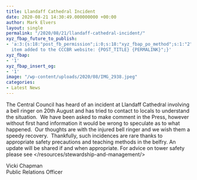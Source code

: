 ```yaml
---
title: Llandaff Cathedral Incident
date: 2020-08-21 14:30:49.000000000 +00:00
author: Mark Elvers
layout: single
permalink: "/2020/08/21/llandaff-cathedral-incident/"
xyz_fbap_future_to_publish:
- 'a:3:{s:18:"post_fb_permission";i:0;s:18:"xyz_fbap_po_method";s:1:"2";s:16:"xyz_fbap_message";s:62:"News
  item added to the CCCBR website: {POST_TITLE} {PERMALINK}";}'
xyz_fbap:
- '1'
xyz_fbap_insert_og:
- '1'
image: "/wp-content/uploads/2020/08/IMG_2938.jpeg"
categories:
- Latest News
---
```

The Central Council has heard of an incident at Llandaff Cathedral involving a bell ringer on 20th August and has tried to contact to locals to understand the situation.&nbsp; We have been asked to make comment in the Press, however without first hand information it would be wrong to speculate as to what happened.&nbsp; Our thoughts are with the injured bell ringer and we wish them a speedy recovery.&nbsp; Thankfully, such incidences are rare thanks to appropriate safety precautions and teaching methods in the belfry. An update will be shared if and when appropriate. For advice on tower safety please see </resources/stewardship-and-management/>

Vicki Chapman  
Public Relations Officer
